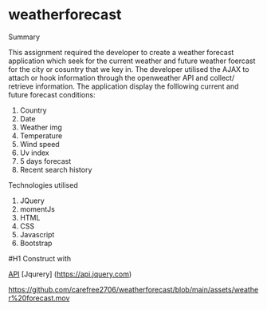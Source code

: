 # weatherforecast

Summary

This assignment required the developer to create a weather forecast application which seek for the current weather and future weather foercast for the city or cosuntry that we key in. The developer utilised the AJAX to attach or hook information through the openweather API and collect/ retrieve information. The application display the folllowing current and future forecast conditions:

1. Country
2. Date
3. Weather img 
4. Temperature
5. Wind speed
6. Uv index
7. 5 days forecast
8. Recent search history 

Technologies utilised

1. JQuery 
2. momentJs
3. HTML
4. CSS
3. Javascript
4. Bootstrap

#H1 Construct with

[API](https://openweathermap.org/api)
[Jqurery] (https://api.jquery.com)


https://github.com/carefree2706/weatherforecast/blob/main/assets/weather%20forecast.mov
